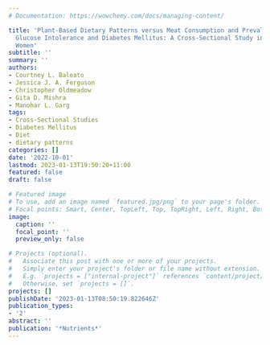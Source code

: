 ```yaml
---
# Documentation: https://wowchemy.com/docs/managing-content/

title: 'Plant-Based Dietary Patterns versus Meat Consumption and Prevalence of Impaired
  Glucose Intolerance and Diabetes Mellitus: A Cross-Sectional Study in Australian
  Women'
subtitle: ''
summary: ''
authors:
- Courtney L. Baleato
- Jessica J. A. Ferguson
- Christopher Oldmeadow
- Gita D. Mishra
- Manohar L. Garg
tags:
- Cross-Sectional Studies
- Diabetes Mellitus
- Diet
- dietary patterns
categories: []
date: '2022-10-01'
lastmod: 2023-01-13T19:50:20+11:00
featured: false
draft: false

# Featured image
# To use, add an image named `featured.jpg/png` to your page's folder.
# Focal points: Smart, Center, TopLeft, Top, TopRight, Left, Right, BottomLeft, Bottom, BottomRight.
image:
  caption: ''
  focal_point: ''
  preview_only: false

# Projects (optional).
#   Associate this post with one or more of your projects.
#   Simply enter your project's folder or file name without extension.
#   E.g. `projects = ["internal-project"]` references `content/project/deep-learning/index.md`.
#   Otherwise, set `projects = []`.
projects: []
publishDate: '2023-01-13T08:50:19.822646Z'
publication_types:
- '2'
abstract: ''
publication: '*Nutrients*'
---
```

